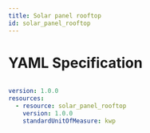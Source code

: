 ```yaml
---
title: Solar panel rooftop
id: solar_panel_rooftop
---
```




# YAML Specification

```yaml

version: 1.0.0
resources: 
  - resource: solar_panel_rooftop
    version: 1.0.0
    standardUnitOfMeasure: kwp
    
```



